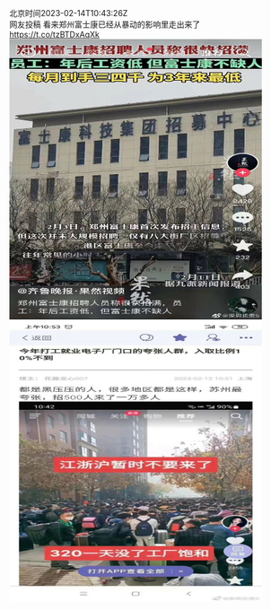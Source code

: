 北京时间2023-02-14T10:43:26Z<br>网友投稿
看来郑州富士康已经从暴动的影响里走出来了 https://t.co/tzBTDxAqXk<br><img src='/temp/image/2023/x-Month-2/1625324808291352577_0.jpg' width='450' height='500'><img src='/temp/image/2023/x-Month-2/1625324808291352577_1.jpg' width='450' height='500'><br><br>